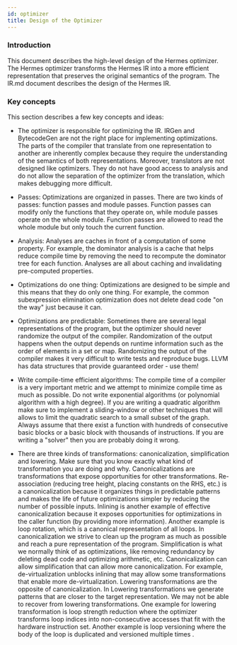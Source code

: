 ```yaml
---
id: optimizer
title: Design of the Optimizer
---
```


### Introduction

This document describes the high-level design of the Hermes optimizer. The
Hermes optimizer transforms the Hermes IR into a more efficient representation
that preserves the original semantics of the program. The IR.md document describes
the design of the Hermes IR.

### Key concepts

This section describes a few key concepts and ideas:

  - The optimizer is responsible for optimizing the IR. IRGen and BytecodeGen
    are not the right place for implementing optimizations. The parts of the
    compiler that translate from one representation to another are inherently
    complex because they require the understanding of the semantics of both
    representations. Moreover, translators are not designed like optimizers.
    They do not have good access to analysis and do not allow the separation
    of the optimizer from the translation, which makes debugging more
    difficult.

  - Passes: Optimizations are organized in passes. There are two kinds of
    passes: function passes and module passes. Function passes can modify only
    the functions that they operate on, while module passes operate on the whole
    module.  Function passes are allowed to read the whole module but only
    touch the current function.

  - Analysis: Analyses are caches in front of a computation of some property.
    For example, the dominator analysis is a cache that helps reduce compile
    time by removing the need to recompute the dominator tree for each
    function. Analyses are all about caching and invalidating pre-computed
    properties.

  - Optimizations do one thing: Optimizations are designed to be simple and
    this means that they do only one thing. For example, the common
    subexpression elimination optimization does not delete dead code
    "on the way" just because it can.

  - Optimizations are predictable: Sometimes there are several legal
    representations of the program, but the optimizer should never
    randomize the output of the compiler. Randomization of the output
    happens when the output depends on runtime information such as the order
    of elements in a set or map. Randomizing the output of the compiler
    makes it very difficult to write tests and reproduce bugs. LLVM has
    data structures that provide guaranteed order - use them!

  - Write compile-time efficient algorithms: The compile time of a compiler is a
    very important metric and we attempt to minimize compile time as much as
    possible. Do not write exponential algorithms (or polynomial algorithm with
    a high degree). If you are writing a quadratic algorithm make sure to
    implement a sliding-window or other techniques that will allows to limit
    the quadratic search to a small subset of the graph. Always assume that
    there exist a function with hundreds of consecutive basic blocks or a basic
    block with thousands of instructions. If you are writing a "solver" then
    you are probably doing it wrong.

  - There are three kinds of transformations: canonicalization,
    simplification and lowering. Make sure that you know exactly what kind of
    transformation you are doing and why. Canonicalizations are transformations that
    expose opportunities for other transformations.  Re-association (reducing tree
    height, placing constants on the RHS, etc.) is a canonicalization because it
    organizes things in predictable patterns and makes the life of future
    optimizations simpler by reducing the number of possible inputs. Inlining is
    another example of effective canonicalization because it exposes opportunities
    for optimizations in the caller function (by providing more information).
    Another example is loop rotation, which is a canonical representation of all
    loops.  In canonicalization we strive to clean up the program as much as
    possible and reach a pure representation of the program.  Simplification is what
    we normally think of as optimizations, like removing redundancy by deleting dead
    code and optimizing arithmetic, etc.  Canonicalization can allow simplification
    that can allow more canonicalization.  For example, de-virtualization unblocks
    inlining that may allow some transformations that enable more de-virtualization.
    Lowering transformations are the opposite of canonicalization. In Lowering
    transformations we generate patterns that are closer to the target
    representation. We may not be able to recover from lowering transformations. One
    example for lowering transformation is loop strength reduction where the
    optimizer transforms loop indices into non-consecutive accesses that fit with
    the hardware instruction set. Another example is loop versioning where the body
    of the loop is duplicated and versioned multiple times .
